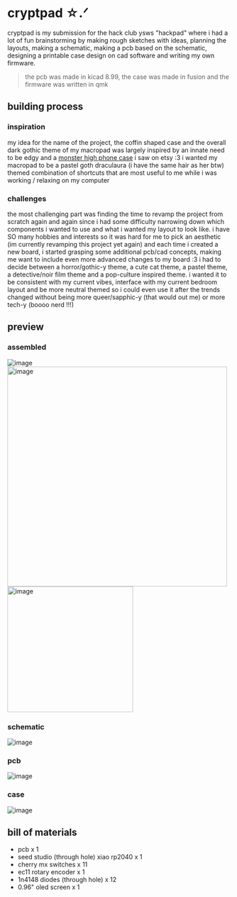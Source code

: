 # cryptpad ☆.ᐟ
cryptpad is my submission for the hack club ysws "hackpad" where i had a lot of fun brainstorming by making rough sketches with ideas, planning the layouts, making a schematic, making a pcb based on the schematic, designing a printable case design on cad software and writing my own firmware.

> the pcb was made in kicad 8.99, the case was made in fusion and the firmware was written in qmk

## building process
### inspiration
my idea for the name of the project, the coffin shaped case and the overall dark gothic theme of my macropad was largely inspired by an innate need to be edgy and a [monster high phone case](https://github.com/arsoninstigator/cryptpad/blob/main/progress.md) i saw on etsy :3 i wanted my macropad to be a pastel goth draculaura (i have the same hair as her btw) themed combination of shortcuts that are most useful to me while i was working / relaxing on my computer

### challenges
the most challenging part was finding the time to revamp the project from scratch again and again since i had some difficulty narrowing down which components i wanted to use and what i wanted my layout to look like. i have SO many hobbies and interests so it was hard for me to pick an aesthetic (im currently revamping this project yet again) and each time i created a new board, i started grasping some additional pcb/cad concepts, making me want to include even more advanced changes to my board :3 i had to decide between a horror/gothic-y theme, a cute cat theme, a pastel theme, a detective/noir film theme and a pop-culture inspired theme. i wanted it to be consistent with my current vibes, interface with my current bedroom layout and be more neutral themed so i could even use it after the trends changed without being more queer/sapphic-y (that would out me) or more tech-y (boooo nerd !!!)

## preview 

### assembled
![image](https://github.com/user-attachments/assets/01b18c36-ba45-4ef2-9264-d93b0e797bcb)
<img width="495" alt="image" src="https://github.com/user-attachments/assets/4967301c-8624-430e-ade6-8aa2191354de" />
<img height="283" alt="image" src="https://github.com/user-attachments/assets/c4450e54-2e62-432e-b96e-34794b0f440d" />

### schematic
![image](https://github.com/user-attachments/assets/757076c4-be4d-4d9f-b925-9199202da2e5)

### pcb
![image](https://github.com/user-attachments/assets/1a796de8-ed10-4cf3-9406-c45a5e1a582c)

### case
![image](https://github.com/user-attachments/assets/ee38c26c-885c-4a0e-a007-0ec91dba20bc)

## bill of materials
- pcb x 1
- seed studio (through hole) xiao rp2040 x 1 
- cherry mx switches x 11
- ec11 rotary encoder x 1
- 1n4148 diodes (through hole) x 12 
- 0.96" oled screen x 1